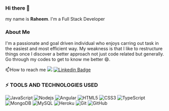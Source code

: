 ### Hi there 👋

my name is **Raheem**. I'm a Full Stack Developer

<h3>About Me</h3>

I'm a passionate and goal driven individual who enjoys carring out task in the easiest and most efficient way. My weakness is that I like to restructure things once I discover a better approach not just code related but generally. Go through my codes to get to know me better 😄.

 📫How to reach me [![](https://img.shields.io/badge/-@raheem-%231DA1F2?style=flat-square&logo=twitter&logoColor=ffffff)](https://twitter.com/raheemscorp)  [![Linkedin Badge](https://img.shields.io/badge/-raheem-blue?style=flat-square&logo=Linkedin&logoColor=white)](https://www.linkedin.com/in/abdulraheem-yusuf-b99bb1234/)


### ⚡ TOOLS AND TECHNOLOGIES USED

![JavaScript](https://img.shields.io/badge/-JavaScript-black?style=flat-square&logo=javascript)
![Nodejs](https://img.shields.io/badge/-Nodejs-black?style=flat-square&logo=Node.js)
![Angular](https://img.shields.io/badge/-Angular-black?style=flat-square&logo=Angular)
![HTML5](https://img.shields.io/badge/-HTML5-E34F26?style=flat-square&logo=html5&logoColor=white)
![CSS3](https://img.shields.io/badge/-CSS3-1572B6?style=flat-square&logo=css3)
![TypeScript](https://img.shields.io/badge/-TypeScript-007ACC?style=flat-square&logo=typescript)
![MongoDB](https://img.shields.io/badge/-MongoDB-black?style=flat-square&logo=mongodb)
![MySQL](https://img.shields.io/badge/-MySQL-black?style=flat-square&logo=mysql)
![Heroku](https://img.shields.io/badge/-Heroku-430098?style=flat-square&logo=heroku)
![Git](https://img.shields.io/badge/-Git-black?style=flat-square&logo=git)
![GitHub](https://img.shields.io/badge/-GitHub-181717?style=flat-square&logo=github)
<!--
**Raheemcodes/Raheemcodes** is a ✨ _special_ ✨ repository because its `README.md` (this file) appears on your GitHub profile.

Here are some ideas to get you started:

- 🔭 I’m currently working on ...
- 🌱 I’m currently learning ...
- 👯 I’m looking to collaborate on ...
- 🤔 I’m looking for help with ...
- 💬 Ask me about ...
- 📫 How to reach me: ...
- 😄 Pronouns: ...
- ⚡ Fun fact: ...
-->
